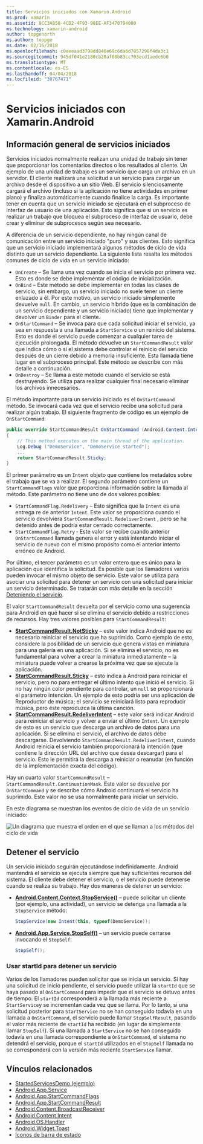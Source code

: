 ```yaml
---
title: Servicios iniciados con Xamarin.Android
ms.prod: xamarin
ms.assetid: 8CC3A850-4CD2-4F93-98EE-AF3470794000
ms.technology: xamarin-android
author: topgenorth
ms.author: toopge
ms.date: 02/16/2018
ms.openlocfilehash: c0aeeaad3798dd840e69c6da6d7857298f4da3c1
ms.sourcegitcommit: 945df041e2180cb20af08b83cc703ecd1aedc6b0
ms.translationtype: MT
ms.contentlocale: es-ES
ms.lasthandoff: 04/04/2018
ms.locfileid: "30767471"
---
```

# <a name="started-services-with-xamarinandroid"></a>Servicios iniciados con Xamarin.Android

## <a name="started-services-overview"></a>Información general de servicios iniciados

Servicios iniciados normalmente realizan una unidad de trabajo sin tener que proporcionar los comentarios directos o los resultados al cliente. Un ejemplo de una unidad de trabajo es un servicio que carga un archivo en un servidor. El cliente realizará una solicitud a un servicio para cargar un archivo desde el dispositivo a un sitio Web. El servicio silenciosamente cargará el archivo (incluso si la aplicación no tiene actividades en primer plano) y finaliza automáticamente cuando finalice la carga. Es importante tener en cuenta que un servicio iniciado se ejecutará en el subproceso de interfaz de usuario de una aplicación. Esto significa que si un servicio es realizar un trabajo que bloquea el subproceso de interfaz de usuario, debe crear y eliminar de subprocesos según sea necesario.

A diferencia de un servicio dependiente, no hay ningún canal de comunicación entre un servicio iniciado "puro" y sus clientes. Esto significa que un servicio iniciado implementará algunos métodos de ciclo de vida distinto que un servicio dependiente. La siguiente lista resalta los métodos comunes de ciclo de vida en un servicio iniciado:

* `OnCreate` &ndash; Se llama una vez cuando se inicia el servicio por primera vez. Esto es donde se debe implementar el código de inicialización.
* `OnBind` &ndash; Este método se debe implementar en todas las clases de servicio, sin embargo, un servicio iniciado no suele tener un cliente enlazado a él. Por este motivo, un servicio iniciado simplemente devuelve `null`. En cambio, un servicio híbrido (que es la combinación de un servicio dependiente y un servicio iniciado) tiene que implementar y devolver un `Binder` para el cliente.
* `OnStartCommand` &ndash; Se invoca para que cada solicitud iniciar el servicio, ya sea en respuesta a una llamada a `StartService` o un reinicio del sistema. Esto es donde el servicio puede comenzar a cualquier tarea de ejecución prolongada. El método devuelve un `StartCommandResult` valor que indica cómo o si el sistema debe controlar el reinicio del servicio después de un cierre debido a memoria insuficiente. Esta llamada tiene lugar en el subproceso principal. Este método se describe con más detalle a continuación.
* `OnDestroy` &ndash; Se llama a este método cuando el servicio se está destruyendo. Se utiliza para realizar cualquier final necesario eliminar los archivos innecesarios.

El método importante para un servicio iniciado es el `OnStartCommand` método. Se invocará cada vez que el servicio recibe una solicitud para realizar algún trabajo. El siguiente fragmento de código es un ejemplo de `OnStartCommand`: 

```csharp
public override StartCommandResult OnStartCommand (Android.Content.Intent intent, StartCommandFlags flags, int startId)
{
    // This method executes on the main thread of the application.
    Log.Debug ("DemoService", "DemoService started");
    ...
    return StartCommandResult.Sticky;
}
```

El primer parámetro es un `Intent` objeto que contiene los metadatos sobre el trabajo que se va a realizar. El segundo parámetro contiene un `StartCommandFlags` valor que proporciona información sobre la llamada al método. Este parámetro no tiene uno de dos valores posibles:

* `StartCommandFlag.Redelivery` &ndash; Esto significa que la `Intent` es una entrega re de anterior `Intent`. Este valor se proporciona cuando el servicio devolviera `StartCommandResult.RedeliverIntent` , pero se ha detenido antes de podría estar cerrado correctamente.
* `StartCommandFlag.Retry` &dash; Este valor se recibe cuando anterior `OnStartCommand` llamada genera el error y está intentando iniciar el servicio de nuevo con el mismo propósito como el anterior intento erróneo de Android.
 
Por último, el tercer parámetro es un valor entero que es único para la aplicación que identifica la solicitud. Es posible que los llamadores varios pueden invocar el mismo objeto de servicio. Este valor se utiliza para asociar una solicitud para detener un servicio con una solicitud para iniciar un servicio determinado. Se tratarán con más detalle en la sección [Deteniendo el servicio](#Stopping_the_Service). 

El valor `StartCommandResult` devuelta por el servicio como una sugerencia para Android en qué hacer si se elimina el servicio debido a restricciones de recursos. Hay tres valores posibles para `StartCommandResult`:

* **[StartCommandResult.NotSticky](https://developer.xamarin.com/api/field/Android.App.StartCommandResult.NotSticky/)**  &ndash; este valor indica Android que no es necesario reiniciar el servicio que ha suprimido. Como ejemplo de esto, considere la posibilidad de un servicio que genera vistas en miniatura para una galería en una aplicación. Si se elimina el servicio, no es fundamental para volver a crear la miniatura inmediatamente &ndash; la miniatura puede volver a crearse la próxima vez que se ejecute la aplicación.
* **[StartCommandResult.Sticky](https://developer.xamarin.com/api/field/Android.App.StartCommandResult.Sticky/)**  &ndash; esto indica a Android para reiniciar el servicio, pero no para entregar el último intento que inició el servicio. Si no hay ningún color pendiente para controlar, un `null` se proporcionará el parámetro intención. Un ejemplo de esto podría ser una aplicación de Reproductor de música; el servicio se reiniciará listo para reproducir música, pero éste reproduzca la última canción. 
* **[StartCommandResult.RedeliverIntent](https://developer.xamarin.com/api/field/Android.App.StartCommandResult.RedeliverIntent/)**  &ndash; este valor será indicar Android para reiniciar el servicio y volver a enviar el último `Intent`. Un ejemplo de esto es un servicio que descarga un archivo de datos para una aplicación. Si se elimina el servicio, el archivo de datos debe descargarse. Devolviendo `StartCommandResult.RedeliverIntent`, cuando Android reinicia el servicio también proporcionará la intención (que contiene la dirección URL del archivo que desea descargar) para el servicio. Esto le permitirá la descarga a reiniciar o reanudar (en función de la implementación exacta del código).

Hay un cuarto valor `StartCommandResult` &ndash; `StartCommandResult.ContinuationMask`. Este valor se devuelve por `OnStartCommand` y se describe cómo Android continuará el servicio ha suprimido. Este valor no se usa normalmente para iniciar un servicio.

En este diagrama se muestran los eventos de ciclo de vida de un servicio iniciado: 

![Un diagrama que muestra el orden en el que se llaman a los métodos del ciclo de vida](started-services-images/started-service-01.png "un diagrama que muestra el orden en el que se llaman a los métodos del ciclo de vida.")


<a name="Stopping_the_Service" />

## <a name="stopping-the-service"></a>Detener el servicio

Un servicio iniciado seguirán ejecutándose indefinidamente. Android mantendrá el servicio se ejecuta siempre que hay suficientes recursos del sistema. El cliente debe detener el servicio, o el servicio puede detenerse cuando se realiza su trabajo. Hay dos maneras de detener un servicio: 
 
* **[Android.Content.Context.StopService()](https://developer.xamarin.com/api/member/Android.Content.Context.StopService/p/Android.Content.Intent/)**  &ndash; puede solicitar un cliente (por ejemplo, una actividad), un servicio se detenga una llamada a la `StopService` método: 

    ```csharp
    StopService(new Intent(this, typeof(DemoService));
    ```

* **[Android.App.Service.StopSelf()](https://developer.xamarin.com/api/member/Android.App.Service.StopSelf()/)**  &ndash; un servicio puede cerrarse invocando el `StopSelf`:

    ```csharp
    StopSelf();
    ```
    
### <a name="using-startid-to-stop-a-service"></a>Usar startId para detener un servicio

Varios de los llamadores pueden solicitar que se inicia un servicio. Si hay una solicitud de inicio pendiente, el servicio puede utilizar la `startId` que se haya pasado al `OnStartCommand` para impedir que el servicio se detuvo antes de tiempo. El `startId` corresponderá a la llamada más reciente a `StartService`y se incrementan cada vez que se llama. Por lo tanto, si una solicitud posterior para `StartService` no se han conseguido todavía en una llamada a `OnStartCommand`, el servicio puede llamar `StopSelfResult`, pasando el valor más reciente de `startId` ha recibido (en lugar de simplemente llamar `StopSelf`). Si una llamada a `StartService` no se han conseguido todavía en una llamada correspondiente a `OnStartCommand`, el sistema no detendrá el servicio, porque el `startId` utilizados en el `StopSelf` llamada no se corresponderá con la versión más reciente `StartService` llamar.


## <a name="related-links"></a>Vínculos relacionados

- [StartedServicesDemo (ejemplo)](https://developer.xamarin.com/samples/monodroid/ApplicationFundamentals/ServiceSamples/StartedServicesDemo/)
- [Android.App.Service](https://developer.xamarin.com/api/type/Android.App.Service)
- [Android.App.StartCommandFlags](https://developer.xamarin.com/api/type/Android.App.StartCommandFlags)
- [Android.App.StartCommandResult](https://developer.xamarin.com/api/type/Android.App.StartCommandResult)
- [Android.Content.BroadcastReceiver](https://developer.xamarin.com/api/type/Android.Content.BroadcastReceiver/)
- [Android.Content.Intent](https://developer.xamarin.com/api/type/Android.Content.Intent)
- [Android.OS.Handler](https://developer.xamarin.com/api/type/Android.OS.Handler/)
- [Android.Widget.Toast](https://developer.xamarin.com/api/type/Android.Widget.Toast/)
- [Iconos de barra de estado](http://developer.android.com/guide/practices/ui_guidelines/icon_design_status_bar.html)
